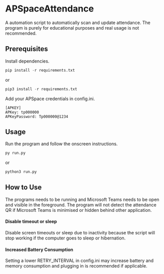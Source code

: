 
# APSpaceAttendance

A automation script to automatically scan and update attendance. The program is purely for educational purposes and real usage is not recommended.


## Prerequisites

Install dependencies.

```python
pip install -r requirements.txt
```
or
```python
pip3 install -r requirements.txt
```

Add your APSpace credentials in config.ini.

```
[APKEY]
APKey: tp000000
APKeyPassword: Tp000000@1234
```


## Usage

Run the program and follow the onscreen instructions.

```bash
py run.py
```
or
```bash
python3 run.py
```
## How to Use

The programs needs to be running and Microsoft Teams needs to be open and visible in the foreground. 
The program will not detect the attendance QR if Microsoft Teams is minimised or hidden behind other application.

#### Disable timeout or sleep
Disable screen timeouts or sleep due to inactivity because the script will stop working if the computer goes to sleep or hibernation.

#### Increased Battery Consumption
Setting a lower RETRY_INTERVAL in config.ini may increase battery and memory consumption and plugging in is recommended if applicable.

